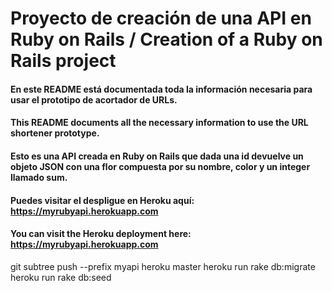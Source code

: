 # Proyecto de creación de una API en Ruby on Rails / Creation of a Ruby on Rails project

#### En este README está documentada toda la información necesaria para usar el prototipo de acortador de URLs.
#### This README documents all the necessary information to use the URL shortener prototype.

#### Esto es una API creada en Ruby on Rails que dada una id devuelve un objeto JSON con una flor compuesta por su nombre, color y un integer llamado sum.

#### Puedes visitar el despligue en Heroku aquí: https://myrubyapi.herokuapp.com
#### You can visit the Heroku deployment here: https://myrubyapi.herokuapp.com


git subtree push --prefix myapi heroku master
heroku run rake db:migrate
heroku run rake db:seed

